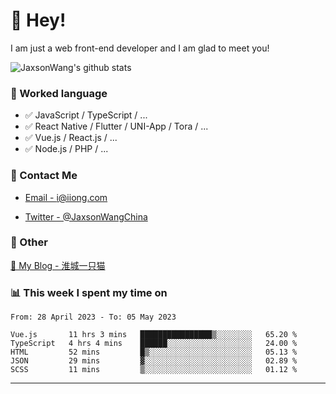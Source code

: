 # 👋 Hey!

I am just a web front-end developer and I am glad to meet you!

![JaxsonWang's github stats](https://github-readme-stats.vercel.app/api?username=JaxsonWang&&show_icons=true&&title_color=1abc9c&&icon_color=1abc9c)


### 📝 Worked language

- ✅ JavaScript / TypeScript / ...
- ✅ React Native / Flutter / UNI-App / Tora / ...
- ✅ Vue.js / React.js / ...
- ✅ Node.js / PHP / ...

### 📮 Contact Me

- [Email - i@iiong.com](mailto:i@iiong.com)

- [Twitter - @JaxsonWangChina](https://twitter.com/JaxsonWangChina)

### 🤪 Other

[📌 My Blog - 淮城一只猫](https://iiong.com)

### 📊 This week I spent my time on

<!--START_SECTION:waka-->

```text
From: 28 April 2023 - To: 05 May 2023

Vue.js       11 hrs 3 mins   ████████████████▒░░░░░░░░   65.20 %
TypeScript   4 hrs 4 mins    ██████░░░░░░░░░░░░░░░░░░░   24.00 %
HTML         52 mins         █▒░░░░░░░░░░░░░░░░░░░░░░░   05.13 %
JSON         29 mins         ▓░░░░░░░░░░░░░░░░░░░░░░░░   02.89 %
SCSS         11 mins         ▒░░░░░░░░░░░░░░░░░░░░░░░░   01.12 %
```

<!--END_SECTION:waka-->

---
